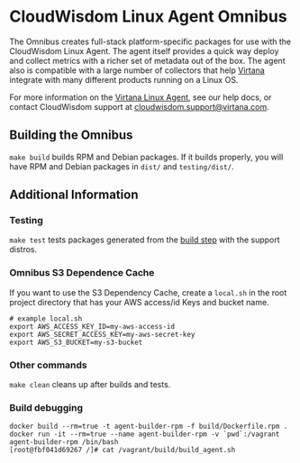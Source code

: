 CloudWisdom Linux Agent Omnibus
===============================

The Omnibus creates full-stack platform-specific packages for use with the CloudWisdom Linux Agent. The agent itself provides a quick way deploy and collect metrics with a richer set of metadata out of the box. The agent also is compatible with a large number of collectors that help [Virtana](https://www.virtana.com/products/cloudwisdom/) integrate with many different products running on a Linux OS.

For more information on the [Virtana Linux Agent](https://docs.virtana.com/en/linux-agent.html), see our help docs, or contact CloudWisdom support at [cloudwisdom.support@virtana.com](mailto:cloudwisdom.support@virtana.com).

Building the Omnibus<a name="build"></a>
---------------------

`make build` builds RPM and Debian packages. If it builds properly, you will have RPM and Debian packages in `dist/` and `testing/dist/`.

Additional Information
-----------------------

### Testing

`make test` tests packages generated from the [build step](#build) with the support distros.

### Omnibus S3 Dependence Cache
If you want to use the S3 Dependency Cache, create a `local.sh` in the root project
directory that has your AWS access/id Keys and bucket name.

    # example local.sh
    export AWS_ACCESS_KEY_ID=my-aws-access-id
    export AWS_SECRET_ACCESS_KEY=my-aws-secret-key
    export AWS_S3_BUCKET=my-s3-bucket

### Other commands

`make clean` cleans up after builds and tests.


### Build debugging


    docker build --rm=true -t agent-builder-rpm -f build/Dockerfile.rpm .
    docker run -it --rm=true --name agent-builder-rpm -v `pwd`:/vagrant agent-builder-rpm /bin/bash
    [root@fbf041d69267 /]# cat /vagrant/build/build_agent.sh
